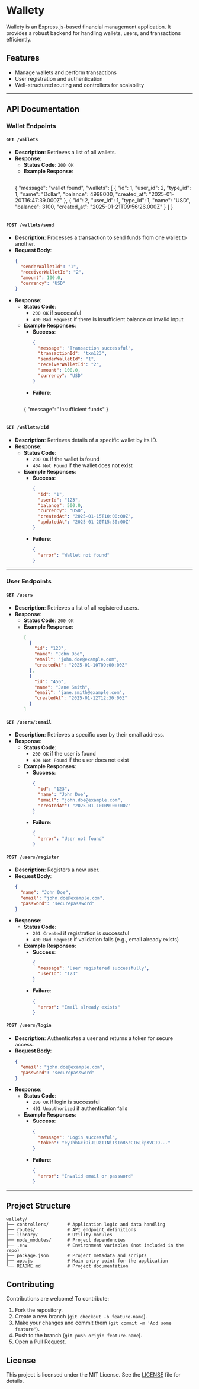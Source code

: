 # Wallety

Wallety is an Express.js-based financial management application. 
It provides a robust backend for handling wallets, users, and transactions efficiently.

## Features

- Manage wallets and perform transactions
- User registration and authentication
- Well-structured routing and controllers for scalability

---

## API Documentation

### Wallet Endpoints

#### **`GET /wallets`**
- **Description**: Retrieves a list of all wallets.
- **Response**:
  - **Status Code**: `200 OK`
  - **Example Response**:
    ```json
  {
    "message": "wallet found",
    "wallets": [
        {
            "id": 1,
            "user_id": 2,
            "type_id": 1,
            "name": "Dollar",
            "balance": 4998000,
            "created_at": "2025-01-20T16:47:39.000Z"
        },
        {
            "id": 2,
            "user_id": 1,
            "type_id": 1,
            "name": "USD",
            "balance": 3100,
            "created_at": "2025-01-21T09:56:26.000Z"
        }
    ]
}
    ```

#### **`POST /wallets/send`**
- **Description**: Processes a transaction to send funds from one wallet to another.
- **Request Body**:
  ```json
  {
    "senderWalletId": "1",
    "receiverWalletId": "2",
    "amount": 100.0,
    "currency": "USD"
  }
  ```
- **Response**:
  - **Status Code**:
    - `200 OK` if successful
    - `400 Bad Request` if there is insufficient balance or invalid input
  - **Example Responses**:
    - **Success**:
      ```json
      {
        "message": "Transaction successful",
        "transactionId": "txn123",
        "senderWalletId": "1",
        "receiverWalletId": "2",
        "amount": 100.0,
        "currency": "USD"
      }
      ```
    - **Failure**:
      ```json
     {
    "message": "Insufficient funds"
}
      ```

#### **`GET /wallets/:id`**
- **Description**: Retrieves details of a specific wallet by its ID.
- **Response**:
  - **Status Code**:
    - `200 OK` if the wallet is found
    - `404 Not Found` if the wallet does not exist
  - **Example Responses**:
    - **Success**:
      ```json
      {
        "id": "1",
        "userId": "123",
        "balance": 500.0,
        "currency": "USD",
        "createdAt": "2025-01-15T10:00:00Z",
        "updatedAt": "2025-01-20T15:30:00Z"
      }
      ```
    - **Failure**:
      ```json
      {
        "error": "Wallet not found"
      }
      ```

---

### User Endpoints

#### **`GET /users`**
- **Description**: Retrieves a list of all registered users.
- **Response**:
  - **Status Code**: `200 OK`
  - **Example Response**:
    ```json
    [
      {
        "id": "123",
        "name": "John Doe",
        "email": "john.doe@example.com",
        "createdAt": "2025-01-10T09:00:00Z"
      },
      {
        "id": "456",
        "name": "Jane Smith",
        "email": "jane.smith@example.com",
        "createdAt": "2025-01-12T12:30:00Z"
      }
    ]
    ```

#### **`GET /users/:email`**
- **Description**: Retrieves a specific user by their email address.
- **Response**:
  - **Status Code**:
    - `200 OK` if the user is found
    - `404 Not Found` if the user does not exist
  - **Example Responses**:
    - **Success**:
      ```json
      {
        "id": "123",
        "name": "John Doe",
        "email": "john.doe@example.com",
        "createdAt": "2025-01-10T09:00:00Z"
      }
      ```
    - **Failure**:
      ```json
      {
        "error": "User not found"
      }
      ```

#### **`POST /users/register`**
- **Description**: Registers a new user.
- **Request Body**:
  ```json
  {
    "name": "John Doe",
    "email": "john.doe@example.com",
    "password": "securepassword"
  }
  ```
- **Response**:
  - **Status Code**:
    - `201 Created` if registration is successful
    - `400 Bad Request` if validation fails (e.g., email already exists)
  - **Example Responses**:
    - **Success**:
      ```json
      {
        "message": "User registered successfully",
        "userId": "123"
      }
      ```
    - **Failure**:
      ```json
      {
        "error": "Email already exists"
      }
      ```

#### **`POST /users/login`**
- **Description**: Authenticates a user and returns a token for secure access.
- **Request Body**:
  ```json
  {
    "email": "john.doe@example.com",
    "password": "securepassword"
  }
  ```
- **Response**:
  - **Status Code**:
    - `200 OK` if login is successful
    - `401 Unauthorized` if authentication fails
  - **Example Responses**:
    - **Success**:
      ```json
      {
        "message": "Login successful",
        "token": "eyJhbGciOiJIUzI1NiIsInR5cCI6IkpXVCJ9..."
      }
      ```
    - **Failure**:
      ```json
      {
        "error": "Invalid email or password"
      }
      ```

---

## Project Structure

```plaintext
wallety/
├── controllers/       # Application logic and data handling
├── routes/            # API endpoint definitions
├── library/           # Utility modules
├── node_modules/      # Project dependencies
├── .env               # Environment variables (not included in the repo)
├── package.json       # Project metadata and scripts
├── app.js             # Main entry point for the application
└── README.md          # Project documentation
```

## Contributing

Contributions are welcome! To contribute:

1. Fork the repository.
2. Create a new branch (`git checkout -b feature-name`).
3. Make your changes and commit them (`git commit -m 'Add some feature'`).
4. Push to the branch (`git push origin feature-name`).
5. Open a Pull Request.

## License

This project is licensed under the MIT License. See the [LICENSE](LICENSE) file for details.
